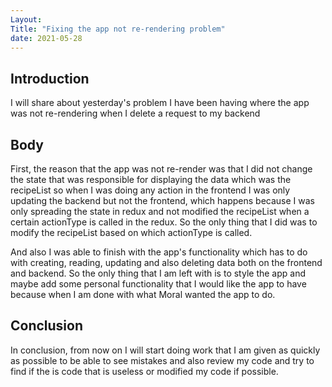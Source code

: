 ```yaml
---
Layout:
Title: "Fixing the app not re-rendering problem"
date: 2021-05-28
---
```


## Introduction

I will share about yesterday's problem I have been having where the app was not re-rendering when I delete a request to my backend

## Body

First, the reason that the app was not re-render was that I did not change the state that was responsible for displaying the data which was the recipeList so when I was doing any action in the frontend I was only updating the backend but not the frontend, which happens because I was only spreading the state in redux and not modified the recipeList when a certain actionType is called in the redux. So the only thing that I did was to modify the recipeList based on which actionType is called.

And also I was able to finish with the app's functionality which has to do with creating, reading, updating and also deleting data both on the frontend and backend. So the only thing that I am left with is to style the app and maybe add some personal functionality that I would like the app to have because when I am done with what Moral wanted the app to do.

## Conclusion

In conclusion, from now on I will start doing work that I am given as quickly as possible to be able to see mistakes and also review my code and try to find if the is code that is useless or modified my code if possible.
